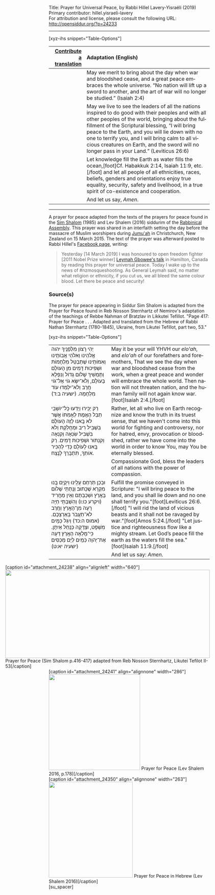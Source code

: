 <html>
<head></head>
<body>
Title: Prayer for Universal Peace, by Rabbi Hillel Lavery-Yisraëli (2019)<br />
Primary contributor: hillel.yisraeli-lavery<br />
For attribution and license, please consult the following URL: <a href="http://opensiddur.org/?p=24233">http://opensiddur.org/?p=24233</a>
<p />
<hr />

[xyz-ihs snippet="Table-Options"]<table style="margin-left: auto; margin-right: auto;" class="draggable">
<thead><tr><th id="x" style="text-align: right;"><a href="/contributing/upload/">Contribute a translation</a></th><th style="text-align: left;">Adaptation (English)</th></tr></thead>
<tbody>
<tr><td style="vertical-align:top;">
<div class="liturgy" lang="he">

</span></div></td>
 
<td style="vertical-align:top;">
<div class="english" lang="en">
May we merit to bring about the day when war and bloodshed cease, 
and a great peace embraces the whole universe. 
“No nation will lift up a sword to another, 
and the art of war will no longer be studied.” <span class="citation">(Isaiah 2:4)</span>
</div></td></tr>


<tr><td style="vertical-align:top;">
<div class="liturgy" lang="he">

</span></div></td>
 
<td style="vertical-align:top;">
<div class="english" lang="en">
May we live to see the leaders of all the nations 
inspired to do good with their peoples 
and with all other peoples of the world, 
bringing about the fulfillment of the Scriptural blessing, 
“I will bring peace to the Earth, 
and you will lie down with no one to terrify you, 
and I will bring calm to all vicious creatures on Earth, 
and the sword will no longer pass in your Land.” <span class="citation">(Leviticus 26:6)</span>
</div></td></tr>


<tr><td style="vertical-align:top;">
<div class="liturgy" lang="he">

</span></div></td>
 
<td style="vertical-align:top;">
<div class="english" lang="en">
Let knowledge fill the Earth as water fills the ocean,[foot]Cf. Habakkuk 2:14, Isaiah 11:9, etc.[/foot]
and let all people of all ethnicities, races, beliefs, genders and orientations 
enjoy true equality, security, safety and livelihood, 
in a true spirit of co-existence and cooperation.
</div></td></tr>


<tr><td style="vertical-align:top;">
<div class="liturgy" lang="he">

</span></div></td>
 
<td style="vertical-align:top;">
<div class="english" lang="en">
And let us say, <em>Amen</em>.
</div></td></tr>
</tbody></table>

<hr />

A prayer for peace adapted from the texts of the prayers for peace found in the <a href="https://en.wikipedia.org/wiki/Siddur_Sim_Shalom">Sim Shalom</a> (1985) and Lev Shalem (2016) siddurim of the <a href="https://en.wikipedia.org/wiki/Rabbinical_Assembly">Rabbinical Assembly</a>. This prayer was shared in an interfaith setting the day before the massacre of Muslim worshipers during <a href="https://en.wikipedia.org/wiki/Jumu%27ah">Jumu'ah</a> in Christchurch, New Zealand on 15 March 2015. The text of the prayer was afterward posted to Rabbi Hillel's <a href="https://www.facebook.com/photo.php?fbid=10161568169745300&set=a.10155092392955300&type=3">Facebook page</a>, writing:

<blockquote>Yesterday [14 March 2019] I was honoured to open freedom fighter [2011 Nobel Prize winner] <a href="https://www.facebook.com/events/2278748189034782/">Leymah Gbowee's talk</a> in Hamilton, Canada by reading this prayer for universal peace. Today I wake up to the news of #nzmosqueshooting. As General Leymah said, no matter what religion or ethnicity, if you cut us, we all bleed the same colour blood. Let there be peace and security!</blockquote>


<h3>Source(s)</h3>

The prayer for peace appearing in Siddur Sim Shalom is adapted from the Prayer for Peace found in Reb Nosson Sternhartz of Nemirov's adaptation of the teachings of Rebbe Nahman of Bratzlav in Likkutei Tefillot. "Page 417: Prayer for Peace . . . Adapted and translated from the Hebrew of Rabbi Nathan Sternhartz (1780-1845), Ukraine, from Likutei Tefillot, part two, 53."

[xyz-ihs snippet="Table-Options"]<table style="margin-left: auto; margin-right: auto;" class="draggable">
<tbody>
<tr><td style="vertical-align:top;">
<div class="liturgy" lang="he">
יְהִי רָצוֹן מִלְפָנֶֽיךָ יהוה אֱלֹהֵינוּ וֵאלֹהֵי אֲבוֹתֵֽינוּ וְאִמּוֹתֵֽינוּ
שֶׁתְּבַטֵּל מִלְחָמוֹת וּשְׁפִיכוּת דָּמִים מִן הָעוֹלָם
וְתָמְשִׁיךְ שָׁלוֹם גָּדוֹל וְנִפְלָא בָּעוֹלָם,
וְלֹא־יִשָּׂא גוֹי אֶל־גּוֹי חֶֽרֶב 
וְלֹא־יִלְמְדוּ עוֹד מִלְחָמָה. <span class="citation">(ישעיה ב:ד)</span>
</span></div></td>
 
<td style="vertical-align:top;">
<div class="english" lang="en">
May it be your will YHVH our <em>elo'ah</em>, and <em>elo'ah</em> of our forefathers and foremothers,
That we see the day when war and bloodshed cease from the work, 
when a great peace and wonder will embrace the whole world.
Then nation will not threaten nation,
and the human family will not again know war.[foot]Isaiah 2:4.[/foot]
</div></td></tr>


<tr><td style="vertical-align:top;">
<div class="liturgy" lang="he">
רַק יַכִּֽירוּ וְיֵדְעוּ כׇּל־יוֹשְׁבֵי תֵבֵל הָאֱמֶת לַאֲמִתּוֹ
אֲשֶׁר לֹא בָֽאנוּ לָזֶה הָעוֹלָם בִּשְׁבִיל רִיב וּמַחֲלֹֽקֶת
וְלֹא בִּשְׁבִיל שִׂנְאָה וְקִנְאָה וְקִנְתּוּר וּשְׁפִיכוּת דָּמִים.
רַק בָּֽאנוּ לָעוֹלָם כְּדֵי לְהַכִּיר אוֹתְךָ, תִּתְבָּרַךְ לָנֶֽצַח.
</span></div></td>
 
<td style="vertical-align:top;">
<div class="english" lang="en">
Rather, let all who live on Earth recognize and know the truth in its truest sense,
that we haven't come into this world for fighting and controversy,
nor for hatred, envy, provocation or bloodshed,
rather we have come into the world in order to know You, may You be eternally blessed.
</div></td></tr>


<tr><td style="vertical-align:top;">
<div class="liturgy" lang="he">

</span></div></td>
 
<td style="vertical-align:top;">
<div class="english" lang="en">
Compassionate God, bless the leaders of all nations with the power of compassion.
</div></td></tr>


<tr><td style="vertical-align:top;">
<div class="liturgy" lang="he">
וּבְכֵן תְּרַחֵם עָלֵֽינוּ וִיקֻיַּם בָּֽנוּ מִקְרָא שֶׁכָּתוּב׃
וְנָתַתִּֽי שָׁלוֹם בָּאָֽרֶץ 
וּשְׁכַבְתֶּם וְאֵין מַחֲרִיד <span class="citation">(ויקרע כו:ו)</span>
וְהִשְׁבַּתִּֽי חַיָּה רָעָה מִן־הָאָֽרֶץ 
וְחֶֽרֶב לֹא־תַעֲבֹר בְּאַרְצְכֶם. <span class="citation">(אמוס ה:כד)</span>
וְיִגַּל כַּמַּֽיִם מִשְׁפָּט, וּצְדָקָה כְּנַֽחַל אֵיתָן.
כִּי־מָלְאָה הָאָֽרֶץ דֵּעָה אֶת־יְהוָה כַּמַּֽיִם לַיָּם מְכַסִּים׃ <span class="citation">(ישעיה יא:ט)</span>
</span></div></td>
 
<td style="vertical-align:top;">
<div class="english" lang="en">
Fulfill the promise conveyed in Scripture:
"I will bring peace to the land,
and you shall lie down and no one shall terrify you."[foot]Leviticus 26:6.[/foot]
"I will rid the land of vicious beasts 
and it shall not be ravaged by war."[foot]Amos 5:24.[/foot]
"Let justice and righteousness flow like a mighty stream. 
Let God’s peace fill the earth as the waters fill the sea."[foot]Isaiah 11:9.[/foot] 
</div></td></tr>


<tr><td style="vertical-align:top;">
<div class="liturgy" lang="he">

</span></div></td>
 
<td style="vertical-align:top;">
<div class="english" lang="en">
And let us say: <em>Amen</em>.
</div></td></tr>
</tbody></table>


<span style="float: right;">[caption id="attachment_24238" align="alignleft" width="640"]<a href="https://opensiddur.org/wp-content/uploads/2019/03/Prayer-for-Peace-Sim-Shalom-p.416-417-adapted-from-Reb-Nosson-Sternhartz-Likutei-Tefilot-II-53.png"><img src="https://opensiddur.org/wp-content/uploads/2019/03/Prayer-for-Peace-Sim-Shalom-p.416-417-adapted-from-Reb-Nosson-Sternhartz-Likutei-Tefilot-II-53-1024x441.png" alt="" width="640" height="276" class="size-large wp-image-24238" /></a> Prayer for Peace (Sim Shalom p.416-417) adapted from Reb Nosson Sternhartz, Likutei Tefilot II-53[/caption]</span> <span style="float: left;">[caption id="attachment_24241" align="alignnone" width="286"]<a href="https://opensiddur.org/wp-content/uploads/2019/03/Prayer-for-Peace-Lev-Shalem-p.178.png"><img src="https://opensiddur.org/wp-content/uploads/2019/03/Prayer-for-Peace-Lev-Shalem-p.178-286x300.png" alt="" width="286" height="300" class="size-medium wp-image-24241" /></a> Prayer for Peace (Lev Shalem 2016, p.178)[/caption]</span> <span style="float: left;">[caption id="attachment_24350" align="alignnone" width="263"]<a href="https://opensiddur.org/wp-content/uploads/2019/03/Prayer-for-Peace-Lev-Shalem-p.178-Hebrew.jpg"><img src="https://opensiddur.org/wp-content/uploads/2019/03/Prayer-for-Peace-Lev-Shalem-p.178-Hebrew-263x300.jpg" alt="" width="263" height="300" class="size-medium wp-image-24350" /></a> Prayer for Peace in Hebrew (Lev Shalem 2016)[/caption]</span>[su_spacer]
</body>
</html>